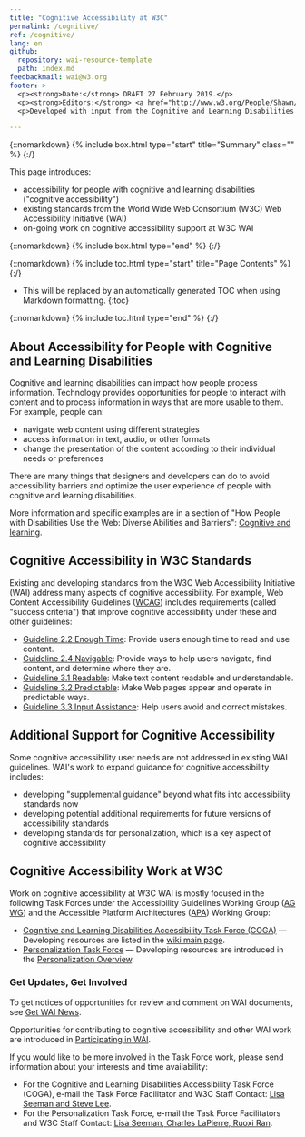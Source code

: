 ```yaml
---
title: "Cognitive Accessibility at W3C"
permalink: /cognitive/
ref: /cognitive/
lang: en
github:
  repository: wai-resource-template
  path: index.md
feedbackmail: wai@w3.org
footer: >
  <p><strong>Date:</strong> DRAFT 27 February 2019.</p>
  <p><strong>Editors:</strong> <a href="http://www.w3.org/People/Shawn/">Shawn Lawton Henry</a>, Steve Lee, <a href="http://www.w3.org/People/shadi/">Shadi Abou-Zahra</a>.</p>
  <p>Developed with input from the Cognitive and Learning Disabilities Accessibility Task Force (<a href="https://www.w3.org/WAI/PF/cognitive-a11y-tf/">COGA</a>).<p>

---
```


{::nomarkdown}
{% include box.html type="start" title="Summary" class="" %}
{:/}

This page introduces:
* accessibility for people with cognitive and learning disabilities ("cognitive accessibility")
* existing standards from the World Wide Web Consortium (W3C) Web Accessibility Initiative (WAI)
* on-going work on cognitive accessibility support at W3C WAI

{::nomarkdown}
{% include box.html type="end" %}
{:/}

{::nomarkdown}
{% include toc.html type="start" title="Page Contents" %}
{:/}

- This will be replaced by an automatically generated TOC when using Markdown formatting.
{:toc}

{::nomarkdown}
{% include toc.html type="end" %}
{:/}

## About Accessibility for People with Cognitive and Learning Disabilities

Cognitive and learning disabilities can impact how people process information. Technology provides opportunities for people to interact with content and to process information in ways that are more usable to them. For example, people can:
* navigate web content using different strategies
* access information in text, audio, or other formats
* change the presentation of the content according to their individual needs or preferences

There are many things that designers and developers can do to avoid accessibility barriers and optimize the user experience of people with cognitive and learning disabilities.

More information and specific examples are in a section of "How People with Disabilities Use the Web: Diverse Abilities and Barriers": [Cognitive and learning](https://www.w3.org/WAI/people-use-web/abilities-barriers/#cognitive).

## Cognitive Accessibility in W3C Standards

Existing and developing standards from the W3C Web Accessibility Initiative (WAI) address many aspects of cognitive accessibility. For example, Web Content Accessibility Guidelines ([WCAG](https://www.w3.org/WAI/standards-guidelines/wcag/)) includes requirements (called "success criteria") that improve cognitive accessibility under these and other guidelines:
* [Guideline 2.2 Enough Time](https://www.w3.org/TR/WCAG21/#enough-time): Provide users enough time to read and use content.
* [Guideline 2.4 Navigable](https://www.w3.org/TR/WCAG21/#navigable): Provide ways to help users navigate, find content, and determine where they are.
* [Guideline 3.1 Readable](https://www.w3.org/TR/WCAG21/#readable): Make text content readable and understandable.
* [Guideline 3.2 Predictable](https://www.w3.org/TR/WCAG21/#predictable): Make Web pages appear and operate in predictable ways.
* [Guideline 3.3 Input Assistance](https://www.w3.org/TR/WCAG21/#input-assistance): Help users avoid and correct mistakes.

## Additional Support for Cognitive Accessibility

Some cognitive accessibility user needs are not addressed in existing WAI guidelines. WAI's work to expand guidance for cognitive accessibility includes:
* developing "supplemental guidance" beyond what fits into accessibility standards now
* developing potential additional requirements for future versions of accessibility standards
* developing standards for personalization, which is a key aspect of cognitive accessibility

## Cognitive Accessibility Work at W3C

Work on cognitive accessibility at W3C WAI is mostly focused in the following Task Forces under the Accessibility Guidelines Working Group ([AG WG](https://www.w3.org/WAI/GL/)) and the Accessible Platform Architectures ([APA](https://www.w3.org/WAI/APA/)) Working Group:
* [Cognitive and Learning Disabilities Accessibility Task Force (COGA)](https://www.w3.org/WAI/PF/cognitive-a11y-tf/) &mdash; Developing resources are listed in the [wiki main page](https://www.w3.org/WAI/PF/cognitive-a11y-tf/wiki/Main_Page).
* [Personalization Task Force](https://www.w3.org/WAI/APA/task-forces/personalization/) &mdash; Developing resources are introduced in the [Personalization Overview]( https://deploy-preview-2--wai-personalization-standards.netlify.com/standards-guidelines/personalization/)<!-- @@update link -->.

### Get Updates, Get Involved

To get notices of opportunities for review and comment on WAI documents, see [Get WAI News](https://www.w3.org/WAI/news/subscribe/).

Opportunities for contributing to cognitive accessibility and other WAI work are introduced in [Participating in WAI](https://www.w3.org/WAI/about/participating/).

If you would like to be more involved in the Task Force work, please send information about your interests and time availability:
* For the Cognitive and Learning Disabilities Accessibility Task Force (COGA), e-mail the Task Force Facilitator and W3C Staff Contact: <a href="mailto:lisa.seeman@zoho.com,stevelee@w3.org?cc=wai@w3.org&subject=Cognitive%20Accessibility%20Task%20Force%20Enquiry">Lisa Seeman and Steve Lee</a>.
* For the Personalization Task Force, e-mail the Task Force Facilitators and W3C Staff Contact: <a href="mailto:lisa.seeman@zoho.com,charlesl@benetech.org,ran@w3.org?cc=wai@w3.org&subject=Personalization%20Task%20Force%20Enquiry">Lisa Seeman, Charles LaPierre, Ruoxi Ran</a>.
